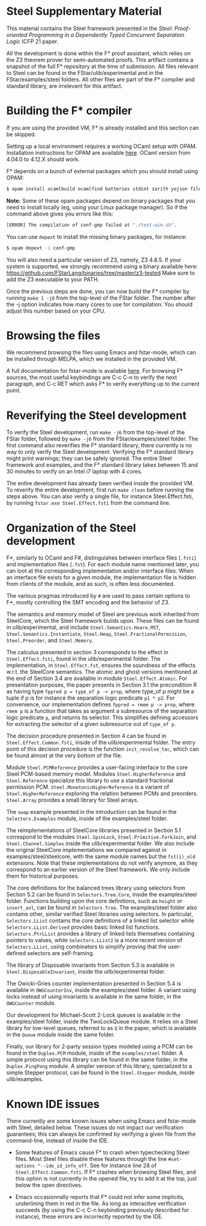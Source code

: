 # Steel Supplementary Material

This material contains the Steel framework presented in the _Steel: Proof-oriented
Programming in a Dependently Typed Concurrent Separation Logic_ ICFP 21 paper.

All the development is done within the F\* proof assistant, which relies on the Z3 theorem prover
for semi-automated proofs.
This artifact contains a snapshot of the full F\* repository at the time of submission.
All files relevant to Steel can be found in the FStar/ulib/experimental and in the
FStar/examples/steel folders.
All other files are part of the F\* compiler and standard library, are irrelevant for this artifact.

# Building the F\* compiler

If you are using the provided VM, F\* is already installed and this section can be skipped. 

Setting up a local environment requires a working OCaml setup with OPAM.
Installation instructions for OPAM are available [here](http://opam.ocaml.org/doc/Install.html).
OCaml version from 4.04.0 to 4.12.X should work.

F\* depends on a bunch of external packages which you should install using OPAM:

```sh
$ opam install ocamlbuild ocamlfind batteries stdint zarith yojson fileutils pprint menhir sedlex ppx_deriving ppx_deriving_yojson process ppxlib=0.22.0
```

**Note:** Some of these opam packages depend on binary packages that you need to install locally
(eg, using your Linux package manager). So if the command above gives you errors like this:
```sh
[ERROR] The compilation of conf-gmp failed at "./test-win.sh".
```
You can use `depext` to install the missing binary packages, for instance:
```sh
$ opam depext -i conf-gmp
```

You will also need a particular version of Z3, namely, Z3 4.8.5.
If your system is supported, we strongly recommend using a binary available here:
https://github.com/FStarLang/binaries/tree/master/z3-tested
Make sure to add the Z3 executable to your PATH.

Once the previous steps are done, you can now build the F\* compiler by running `make 1 -j6`
from the top-level of the FStar folder.
The number after the -j option indicates how many cores to use for compilation.
You should adjust this number based on your CPU.

# Browsing the files

We recommend browsing the files using Emacs and fstar-mode, which can be installed through MELPA,
which we installed in the provided VM.

A full documentation for fstar-mode is available [here](https://github.com/FStarLang/fstar-mode.el).
For browsing F\* sources, the most useful keybindings are C-c C-n to verify the next paragraph,
and C-c RET which asks F\* to verify everything up to the current point.

# Reverifying the Steel development

To verify the Steel development, run `make -j6` from the top-level of the FStar folder,
followed by `make -j6` from the FStar/examples/steel folder.
The first command also reverifies the F\* standard library, there currently is no way
to only verify the Steel development.
Verifying the F\* standard library might print warnings; they can be safely ignored.
The entire Steel framework and examples, and the F\* standard library takes between
15 and 30 minutes to verify on an Intel i7 laptop with 4 cores.

The entire development has already been verified inside the provided VM.
To reverify the entire development, first run `make clean` before running the steps above.
You can also verify a single file, for instance Steel.Effect.fsti,
by running `fstar.exe Steel.Effect.fsti` from the command line.

# Organization of the Steel development

F\*, similarly to OCaml and F\#, distinguishes between interface files (`.fsti`) and implementation
files (`.fst`). For each module name mentioned later, you can loot at the corresponding
implementation and/or interface files. When an interface file exists for a given module,
the implementation file is hidden from clients of the module, and as such, is often less documented.

The various pragmas introduced by `#` are used to pass certain options to F\*, mostly controlling
the SMT encoding and the behavior of Z3.

The semantics and memory model of Steel are previous work inherited from SteelCore, which
the Steel framework builds upon. These files can be found in ulib/experimental, and include
`Steel.Semantics.Hoare.MST`, `Steel.Semantics.Instantiate`, `Steel.Heap`,
`Steel.FractionalPermission`, `Steel.Preorder`, and `Steel.Memory`.

The calculus presented in section 3 corresponds to the effect in `Steel.Effect.fsti`,
found in the ulib/experimental folder.
The implementation, in `Steel.Effect.fst`, ensures the soundness of the effects w.r.t.
the SteelCore semantics.
The atomic and ghost versions mentioned at the end of Section 3.4 are available
in module `Steel.Effect.Atomic`.
For presentation purposes, the paper presents in Section 3.1 the precondition R as having
type `fppred p = type_of p -> prop`, where type_of p might be a tuple if p is for instance
the separation logic predicate `p1 * p2`. For convenience, our implementation defines
`fppred = rmem p -> prop`, where `rmem p` is a function that takes as argument a subresource
of the separation logic predicate `p`, and returns its selector. This simplifies defining
accessors for extracting the selector of a given subresource out of `type_of p`.

The decision procedure presented in Section 4 can be found in `Steel.Effect.Common.fsti`, inside
of the ulib/experimental folder. The entry point of this decision procedure is the function
`init_resolve_tac`, which can be found almost at the very bottom of the file.

Module `Steel.PCMReference` provides a user-facing interface to the core Steel
PCM-based memory model. Modules `Steel.HigherReference` and `Steel.Reference` specialize
this library to use a standard fractional permission PCM. `Steel.MonotonicHigherReference`
is a variant of `Steel.HigherReference` exploring the relation between PCMs and preorders.
`Steel.Array` provides a small library for Steel arrays.

The `swap` example presented in the introduction can be found in the `Selectors.Examples` module,
inside of the examples/steel folder.

The reimplementations of SteelCore libraries presented in Section 5.1 correspond to the modules
`Steel.SpinLock`, `Steel.Primitive.ForkJoin`, and `Steel.Channel.Simplex` inside the
ulib/experimental folder. We also include the original SteelCore implementations we compared
against in examples/steel/steelcore, with the same module names but the `fst(i)_old` extensions.
Note that these implementations do not verify anymore, as they correspond to an earlier
version of the Steel framework. We only include them for historical purposes.

The core definitions for the balanced trees library using selectors from Section 5.2
can be found in `Selectors.Tree.Core`, inside the examples/steel folder. Functions building
upon the core definitions, such as `height` or `insert_avl`, can be found in `Selectors.Tree`.
The examples/steel folder also contains other, similar verified Steel libraries using selectors.
In particular, `Selectors.LList` contains the core definitions of a linked list selector while
`Selectors.LList.Derived` provides basic linked list functions. 
`Selectors.PtrLList` provides a library of linked lists themselves containing pointers to values,
while `Selectors.LList2` is a more recent version of `Selectors.LList`, using combinators to simplify
proving that the user-defined selectors are self-framing.

The library of Disposable invariants from Section 5.3 is available in `Steel.DisposableInvariant`,
inside the ulib/experimental folder.

The Owicki-Gries counter implementation presented in Section 5.4 is available in `OWGCounterInv`,
inside the examples/steel folder. A variant using locks instead of using invariants is available
in the same folder, in the `OWGCounter` module.

Our development for Michael-Scott 2-Lock queues is available in the examples/steel folder, inside
the TwoLockQueue module. It relies on a Steel library for low-level queues, referred to as `Q` in
the paper, which is available in the `Queue` module inside the same folder.

Finally, our library for 2-party session types modeled using a PCM can be found in the `Duplex.PCM`
module, inside of the `examples/steel` folder. A simple protocol using this library can be found
in the same folder, in the `Duplex.PingPong` module.
A simpler version of this library, specialized to a simple Stepper protocol, can be found
in the `Steel.Stepper` module, inside ulib/examples.

# Known IDE issues

There currently are some known issues when using Emacs and fstar-mode with Steel, detailed below.
These issues do not impact our verification guarantees; this can always be confirmed by verifying
a given file from the command-line, instead of inside the IDE.

- Some features of Emacs cause F\* to crash when typechecking Steel files.
  Most Steel files disable these features through the line `#set-options "--ide_id_info_off`.
  See for instance line 28 of `Steel.Effect.Common.fsti`.
  If F\* crashes when browsing Steel files, and this option is not currently in the opened file,
  try to add it at the top, just below the open directives.

- Emacs occasionnally reports that F\* could not infer some implicits, underlining them in red
  in the file. As long as interactive verification succeeds (by using the C-c C-n keybinding
  previously described for instance), these errors are incorrectly reported by the IDE.
